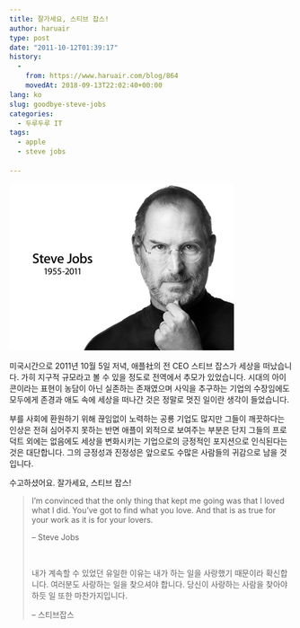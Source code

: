 ```yaml
---
title: 잘가세요, 스티브 잡스!
author: haruair
type: post
date: "2011-10-12T01:39:17"
history:
  - 
    from: https://www.haruair.com/blog/864
    movedAt: 2018-09-13T22:02:40+00:00
lang: ko
slug: goodbye-steve-jobs
categories:
  - 두루두루 IT
tags:
  - apple
  - steve jobs

---
```


![hero](t_hero_small.png)

미국시간으로 2011년 10월 5일 저녁, 애플社의 전 CEO 스티브 잡스가 세상을 떠났습니다. 가히 지구적 규모라고 볼 수 있을 정도로 전역에서 추모가 있었습니다. 시대의 아이콘이라는 표현이 농담이 아닌 실존하는 존재였으며 사익을 추구하는 기업의 수장임에도 모두에게 존경과 애도 속에 세상을 떠나간 것은 정말로 멋진 일이란 생각이 들었습니다.

부를 사회에 환원하기 위해 끊임없이 노력하는 공룡 기업도 많지만 그들이 깨끗하다는 인상은 전혀 심어주지 못하는 반면 애플이 외적으로 보여주는 부분은 단지 그들의 프로덕트 외에는 없음에도 세상을 변화시키는 기업으로의 긍정적인 포지션으로 인식된다는 것은 대단합니다. 그의 긍정성과 진정성은 앞으로도 수많은 사람들의 귀감으로 남을 것입니다.

수고하셨어요. 잘가세요, 스티브 잡스!

> I&#8217;m convinced that the only thing that kept me going was that I loved what I did. You&#8217;ve got to find what you love. And that is as true for your work as it is for your lovers.
> 
> &#8211; Steve Jobs
> 
> &nbsp;
> 
> 내가 계속할 수 있었던 유일한 이유는 내가 하는 일을 사랑했기 때문이라 확신합니다. 여러분도 사랑하는 일을 찾으셔야 합니다. 당신이 사랑하는 사람을 찾아야 하듯 일 또한 마찬가지입니다.
> 
> &#8211; 스티브잡스
